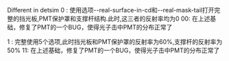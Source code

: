 Different in detsim
0 : 使用选项--real-surface-in-cd和--real-mask-tail打开完整的挡光板,PMT保护罩和支撑杆结构.此时,这三者的反射率均为0
00: 在上述基础，修复了PMT的一个BUG，使得光子击中PMT的分布正常了

1 : 完整使用5个选项,此时挡光板和PMT保护罩的反射率为60%,支撑杆的反射率为50%
11: 在上述基础，修复了PMT的一个BUG，使得光子击中PMT的分布正常了

